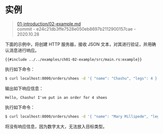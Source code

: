 # 实例

> [01-introduction/02-example.md](https://github.com/http-rs/tide-book/blob/main/src/01-introduction/02-example.md)
> <br />
> commit - e24c21db3ffe7528e050eb8697b2112900157cae - 2020.10.28

下面的示例中，将创建 HTTP 服务器，接收 JSON 文本，对其进行验证，并用确认消息进行响应。

```rust,edition2018,no_run
{{#include ../../examples/ch01-02-example/src/main.rs:example}}
```

执行如下命令：

```sh
$ curl localhost:8000/orders/shoes -d '{ "name": "Chashu", "legs": 4 }'
```
输出如下响应信息：

```
Hello, Chashu! I've put in an order for 4 shoes
```

执行如下命令：

```sh
$ curl localhost:8000/orders/shoes -d '{ "name": "Mary Millipede", "legs": 750 }'
```

将没有响应信息，因为数字太大，无法放入目标类型。
